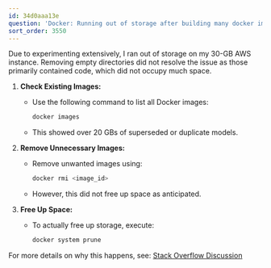 ```yaml
---
id: 34d0aaa13e
question: 'Docker: Running out of storage after building many docker images'
sort_order: 3550
---
```



Due to experimenting extensively, I ran out of storage on my 30-GB AWS instance. Removing empty directories did not resolve the issue as those primarily contained code, which did not occupy much space.


1. **Check Existing Images:**
   - Use the following command to list all Docker images:
     
     ```bash
     docker images
     ```
   
   - This showed over 20 GBs of superseded or duplicate models.

2. **Remove Unnecessary Images:**
   - Remove unwanted images using:
     
     ```bash
     docker rmi <image_id>
     ```
   
   - However, this did not free up space as anticipated.

3. **Free Up Space:**
   - To actually free up storage, execute:
     
     ```bash
     docker system prune
     ```


For more details on why this happens, see: [Stack Overflow Discussion](https://stackoverflow.com/questions/36799718/why-removing-docker-containers-and-images-does-not-free-up-storage-space-on-wind)